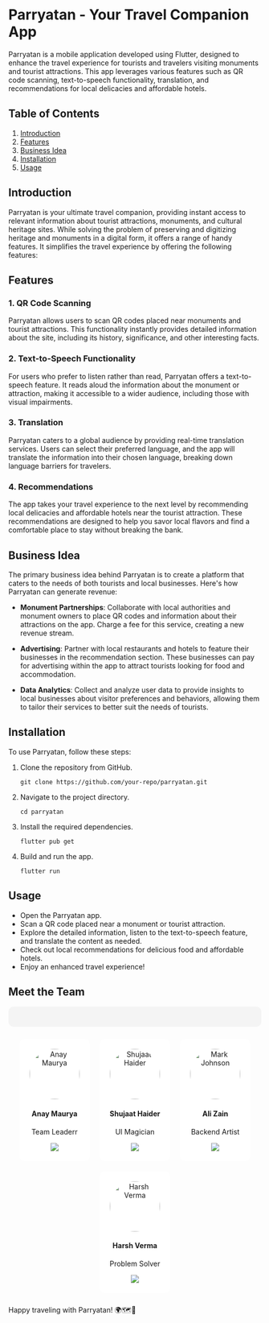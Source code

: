 # Parryatan - Your Travel Companion App

Parryatan is a mobile application developed using Flutter, designed to enhance the travel experience for tourists and travelers visiting monuments and tourist attractions. This app leverages various features such as QR code scanning, text-to-speech functionality, translation, and recommendations for local delicacies and affordable hotels. 

## Table of Contents

1. [Introduction](#introduction)
2. [Features](#features)
3. [Business Idea](#business-idea)
4. [Installation](#installation)
5. [Usage](#usage)

## Introduction

Parryatan is your ultimate travel companion, providing instant access to relevant information about tourist attractions, monuments, and cultural heritage sites. While solving the problem of preserving and digitizing heritage and monuments in a digital form, it offers a range of handy features. It simplifies the travel experience by offering the following features:

## Features

### 1. QR Code Scanning

Parryatan allows users to scan QR codes placed near monuments and tourist attractions. This functionality instantly provides detailed information about the site, including its history, significance, and other interesting facts.

### 2. Text-to-Speech Functionality

For users who prefer to listen rather than read, Parryatan offers a text-to-speech feature. It reads aloud the information about the monument or attraction, making it accessible to a wider audience, including those with visual impairments.

### 3. Translation

Parryatan caters to a global audience by providing real-time translation services. Users can select their preferred language, and the app will translate the information into their chosen language, breaking down language barriers for travelers.

### 4. Recommendations

The app takes your travel experience to the next level by recommending local delicacies and affordable hotels near the tourist attraction. These recommendations are designed to help you savor local flavors and find a comfortable place to stay without breaking the bank.

## Business Idea

The primary business idea behind Parryatan is to create a platform that caters to the needs of both tourists and local businesses. Here's how Parryatan can generate revenue:

- **Monument Partnerships**: Collaborate with local authorities and monument owners to place QR codes and information about their attractions on the app. Charge a fee for this service, creating a new revenue stream.

- **Advertising**: Partner with local restaurants and hotels to feature their businesses in the recommendation section. These businesses can pay for advertising within the app to attract tourists looking for food and accommodation.

- **Data Analytics**: Collect and analyze user data to provide insights to local businesses about visitor preferences and behaviors, allowing them to tailor their services to better suit the needs of tourists.

## Installation

To use Parryatan, follow these steps:

1. Clone the repository from GitHub.

   ```shell
   git clone https://github.com/your-repo/parryatan.git
   ```

2. Navigate to the project directory.

   ```shell
   cd parryatan
   ```

3. Install the required dependencies.

   ```shell
   flutter pub get
   ```

4. Build and run the app.

   ```shell
   flutter run
   ```

## Usage

- Open the Parryatan app.
- Scan a QR code placed near a monument or tourist attraction.
- Explore the detailed information, listen to the text-to-speech feature, and translate the content as needed.
- Check out local recommendations for delicious food and affordable hotels.
- Enjoy an enhanced travel experience!

## Meet the Team

<div align="center">
  <p style="background-color: #F4F4F4; padding: 20px; border-radius: 10px;">
    <div style="display: flex; flex-wrap: wrap; justify-content: center;">
      <div style="text-align: center; padding: 20px; margin: 10px; background-color: #FFFFFF; border-radius: 10px;">
        <img src="https://github.com/anaymaurya04.png" alt="Anay Maurya" width="100" style="border-radius: 50%;">
        <h4>Anay Maurya</h4>
        <p>Team Leaderr</p>
        <a href="https://github.com/anaymaurya04">
          <img src="https://img.icons8.com/material-outlined/24/000000/github.png"/>
        </a>
      </div>
      <div style="text-align: center; padding: 20px; margin: 10px; background-color: #FFFFFF; border-radius: 10px;">
        <img src="https://github.com/sshrizvi.png" alt="Shujaat Haider" width="100" style="border-radius: 50%;">
        <h4>Shujaat Haider</h4>
        <p>UI Magician</p>
        <a href="https://github.com/sshrizvi">
          <img src="https://img.icons8.com/material-outlined/24/000000/github.png"/>
        </a>
      </div>
      <div style="text-align: center; padding: 20px; margin: 10px; background-color: #FFFFFF; border-radius: 10px;">
        <img src="https://github.com/itsmezain.png" alt="Mark Johnson" width="100" style="border-radius: 50%;">
        <h4>Ali Zain</h4>
        <p>Backend Artist</p>
        <a href="https://github.com/itsmezain">
          <img src="https://img.icons8.com/material-outlined/24/000000/github.png"/>
        </a>
      </div>
      <div style="text-align: center; padding: 20px; margin: 10px; background-color: #FFFFFF; border-radius: 10px;">
        <img src="https://github.com/harsh6388.png" alt="Harsh Verma" width="100" style="border-radius: 50%;">
        <h4>Harsh Verma</h4>
        <p>Problem Solver</p>
        <a href="https://github.com/harsh6388">
          <img src="https://img.icons8.com/material-outlined/24/000000/github.png"/>
        </a>
      </div>
    </div>
  </p>
</div>


Happy traveling with Parryatan! 🌍🗺️📱
